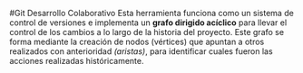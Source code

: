 #Git Desarrollo Colaborativo
Esta herramienta funciona como un sistema de control de versiones e implementa un __grafo dirigido acíclico__ para llevar el control de los cambios a lo largo de la historia del proyecto.
Este grafo se forma mediante la creación de nodos (vértices) que apuntan a otros realizados con anterioridad _(aristas)_, para identificar cuales fueron las acciones realizadas históricamente.
